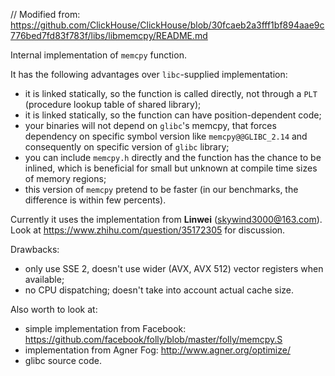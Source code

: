 // Modified from: https://github.com/ClickHouse/ClickHouse/blob/30fcaeb2a3fff1bf894aae9c776bed7fd83f783f/libs/libmemcpy/README.md

Internal implementation of `memcpy` function.

It has the following advantages over `libc`-supplied implementation:
- it is linked statically, so the function is called directly, not through a `PLT` (procedure lookup table of shared library);
- it is linked statically, so the function can have position-dependent code;
- your binaries will not depend on `glibc`'s memcpy, that forces dependency on specific symbol version like `memcpy@@GLIBC_2.14` and consequently on specific version of `glibc` library;
- you can include `memcpy.h` directly and the function has the chance to be inlined, which is beneficial for small but unknown at compile time sizes of memory regions;
- this version of `memcpy` pretend to be faster (in our benchmarks, the difference is within few percents).

Currently it uses the implementation from **Linwei** (skywind3000@163.com).
Look at https://www.zhihu.com/question/35172305 for discussion.

Drawbacks:
- only use SSE 2, doesn't use wider (AVX, AVX 512) vector registers when available;
- no CPU dispatching; doesn't take into account actual cache size.

Also worth to look at:
- simple implementation from Facebook: https://github.com/facebook/folly/blob/master/folly/memcpy.S
- implementation from Agner Fog: http://www.agner.org/optimize/
- glibc source code.
